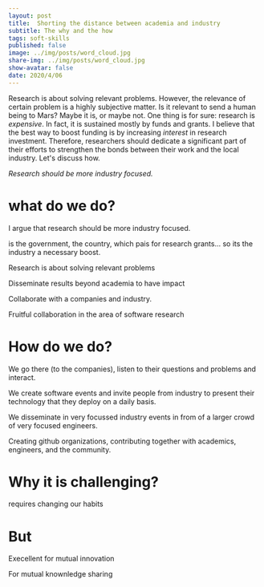 ```yaml
---
layout: post
title:  Shorting the distance between academia and industry
subtitle: The why and the how
tags: soft-skills
published: false
image: ../img/posts/word_cloud.jpg
share-img: ../img/posts/word_cloud.jpg
show-avatar: false
date: 2020/4/06
---
```


Research is about solving relevant problems. However, the relevance of certain problem is a highly subjective matter. Is it relevant to send a human being to Mars? Maybe it is, or maybe not. One thing is for sure: research is _expensive_. In fact, it is sustained mostly by funds and grants. I believe that the best way to boost funding is by increasing _interest_ in research investment. Therefore, researchers should dedicate a significant part of their efforts to strengthen the bonds between their work and the local industry. Let's discuss how. 

<aside class="quote">
    <em>Research should be more industry focused.</em>
</aside>

# what do we do?

I argue that research should be more industry focused.

is the government, the country, which pais for research grants... so its the industry a necessary boost.

Research is about solving relevant problems

Disseminate results beyond academia to have impact

Collaborate with a companies and industry.

Fruitful collaboration in the area of software research


# How do we do?

We go there (to the companies), listen to their questions and problems and interact.

We create software events and invite people from industry to present their technology that they deploy on a daily basis.

We disseminate in very focussed industry events in from of a larger crowd of very focused engineers.

Creating github organizations, contributing together with academics, engineers, and the community.

# Why it is challenging?

requires changing our habits

# But

Execellent for mutual innovation

For mutual knownledge sharing






